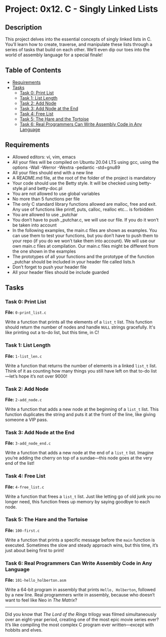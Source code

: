 # Project: 0x12. C - Singly Linked Lists

## Description
This project delves into the essential concepts of singly linked lists in C. You’ll learn how to create, traverse, and manipulate these lists through a series of tasks that build on each other. We’ll even dip our toes into the world of assembly language for a special finale!

## Table of Contents
- [Requirements](#requirements)
- [Tasks](#tasks)
  - [Task 0: Print List](#task-0-print-list)
  - [Task 1: List Length](#task-1-list-length)
  - [Task 2: Add Node](#task-2-add-node)
  - [Task 3: Add Node at the End](#task-3-add-node-at-the-end)
  - [Task 4: Free List](#task-4-free-list)
  - [Task 5: The Hare and the Tortoise](#task-5-the-hare-and-the-tortoise)
  - [Task 6: Real Programmers Can Write Assembly Code in Any Language](#task-6-real-programmers-can-write-assembly-code-in-any-language)

## Requirements
- Allowed editors: vi, vim, emacs
- All your files will be compiled on Ubuntu 20.04 LTS using gcc, using the options -Wall -Werror -Wextra -pedantic -std=gnu89
- All your files should end with a new line
- A README.md file, at the root of the folder of the project is mandatory
- Your code should use the Betty style. It will be checked using betty-style.pl and betty-doc.pl
- You are not allowed to use global variables
- No more than 5 functions per file
- The only C standard library functions allowed are malloc, free and exit. Any use of functions like printf, puts, calloc, realloc etc… is forbidden
- You are allowed to use _putchar
- You don’t have to push _putchar.c, we will use our file. If you do it won’t be taken into account
- In the following examples, the main.c files are shown as examples. You can use them to test your functions, but you don’t have to push them to your repo (if you do we won’t take them into account). We will use our own main.c files at compilation. Our main.c files might be different from the one shown in the examples
- The prototypes of all your functions and the prototype of the function _putchar should be included in your header file called lists.h
- Don’t forget to push your header file
- All your header files should be include guarded

## Tasks

### Task 0: Print List
**File:** `0-print_list.c`

Write a function that prints all the elements of a `list_t` list. This function should return the number of nodes and handle `NULL` strings gracefully. It's like printing out a to-do list, but this time, in C!

### Task 1: List Length
**File:** `1-list_len.c`

Write a function that returns the number of elements in a linked `list_t` list. Think of it as counting how many things you still have left on that to-do list—let’s hope it’s not over 9000!

### Task 2: Add Node
**File:** `2-add_node.c`

Write a function that adds a new node at the beginning of a `list_t` list. This function duplicates the string and puts it at the front of the line, like giving someone a VIP pass.

### Task 3: Add Node at the End
**File:** `3-add_node_end.c`

Write a function that adds a new node at the end of a `list_t` list. Imagine you’re adding the cherry on top of a sundae—this node goes at the very end of the list!

### Task 4: Free List
**File:** `4-free_list.c`

Write a function that frees a `list_t` list. Just like letting go of old junk you no longer need, this function frees up memory by saying goodbye to each node.

### Task 5: The Hare and the Tortoise
**File:** `100-first.c`

Write a function that prints a specific message before the `main` function is executed. Sometimes the slow and steady approach wins, but this time, it’s just about being first to print!

### Task 6: Real Programmers Can Write Assembly Code in Any Language
**File:** `101-hello_holberton.asm`

Write a 64-bit program in assembly that prints `Hello, Holberton`, followed by a new line. Real programmers write in assembly, because who doesn’t want to feel like Neo in *The Matrix*?

---

Did you know that *The Lord of the Rings* trilogy was filmed simultaneously over an eight-year period, creating one of the most epic movie series ever? It’s like compiling the most complex C program ever written—except with hobbits and elves. 



